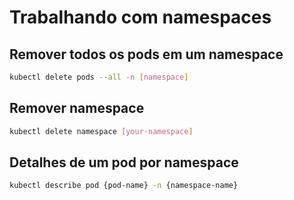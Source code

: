 # Trabalhando com namespaces

## Remover todos os pods em um namespace

```bash
kubectl delete pods --all -n [namespace]
```

## Remover namespace
```bash
kubectl delete namespace [your-namespace]
```

## Detalhes de um pod por namespace

```bash
kubectl describe pod {pod-name} -n {namespace-name}
```
